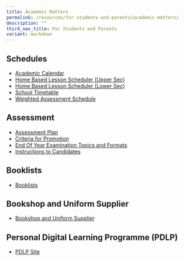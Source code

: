 ```yaml
---
title: Academic Matters
permalink: /resources/for-students-and-parents/academic-matters/
description: ""
third_nav_title: For Students and Parents
variant: markdown
---
```

Schedules
----------

*   [Academic Calendar](https://calendar.google.com/calendar/u/0/embed?src=c_k7p87vuspth3eedj4n2mair55g@group.calendar.google.com&ctz=Asia/Singapore)
*   [Home Based Lesson Scheduler (Upper Sec)](https://docs.google.com/spreadsheets/d/1x1Cezpsez216UctPwE2lLGUA4oqZyoGbWNltjtOAcDs/edit?usp=sharing)
*   [Home Based Lesson Scheduler (Lower Sec)](https://docs.google.com/spreadsheets/d/1HHoS_7IaTD-gqG91jqGgc60Ehn3MhNJgcfSlF7uHAAs/edit?usp=sharing)
*   [School Timetable](/resources/students/timetables/school-timetable/)
*   [Weighted Assessment Schedule](https://docs.google.com/spreadsheets/d/1S7lChpa_rMRRRJwkNGCqUNMqqJzcWTRenVWWpUSvCEc/edit#gid=1582931388)

Assessment
----------

*   [Assessment Plan](/resources/students/assessment/assessment-plan/)
*   [Criteria for Promotion](/resources/students/assessment/criteria-for-promotion/)
*  [End Of Year Examination Topics and Formats](/resources/students/assessment/end-of-year-examination-topics-and-formats/)
*   [Instructions to Candidates](/resources/students/assessment/instructions-to-candidates/)

Booklists
--------
*   [Booklists](/resources/students/school-resources/booklists/)


Bookshop and Uniform Supplier
----------
*   [Bookshop and Uniform Supplier](/resources/students/school-resources/bookshop-and-uniform-suppliers/)


Personal Digital Learning Programme (PDLP) 
----------
*   [PDLP Site](https://sites.google.com/xinminss.edu.sg/ndlpxmss/pdlpxinmin?authuser=2)